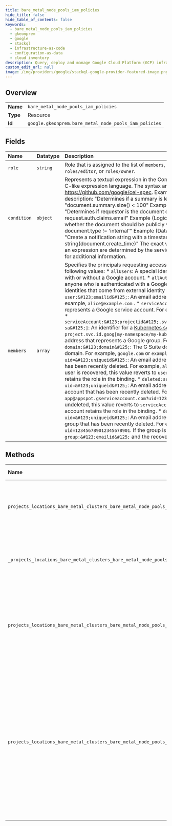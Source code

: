 ```yaml
---
title: bare_metal_node_pools_iam_policies
hide_title: false
hide_table_of_contents: false
keywords:
  - bare_metal_node_pools_iam_policies
  - gkeonprem
  - google    
  - stackql
  - infrastructure-as-code
  - configuration-as-data
  - cloud inventory
description: Query, deploy and manage Google Cloud Platform (GCP) infrastructure and resources using SQL
custom_edit_url: null
image: /img/providers/google/stackql-google-provider-featured-image.png
---
```

  
    

## Overview
<table><tbody>
<tr><td><b>Name</b></td><td><code>bare_metal_node_pools_iam_policies</code></td></tr>
<tr><td><b>Type</b></td><td>Resource</td></tr>
<tr><td><b>Id</b></td><td><code>google.gkeonprem.bare_metal_node_pools_iam_policies</code></td></tr>
</tbody></table>

## Fields
| Name | Datatype | Description |
|:-----|:---------|:------------|
| `role` | `string` | Role that is assigned to the list of `members`, or principals. For example, `roles/viewer`, `roles/editor`, or `roles/owner`. |
| `condition` | `object` | Represents a textual expression in the Common Expression Language (CEL) syntax. CEL is a C-like expression language. The syntax and semantics of CEL are documented at https://github.com/google/cel-spec. Example (Comparison): title: "Summary size limit" description: "Determines if a summary is less than 100 chars" expression: "document.summary.size() &lt; 100" Example (Equality): title: "Requestor is owner" description: "Determines if requestor is the document owner" expression: "document.owner == request.auth.claims.email" Example (Logic): title: "Public documents" description: "Determine whether the document should be publicly visible" expression: "document.type != 'private' && document.type != 'internal'" Example (Data Manipulation): title: "Notification string" description: "Create a notification string with a timestamp." expression: "'New message received at ' + string(document.create_time)" The exact variables and functions that may be referenced within an expression are determined by the service that evaluates it. See the service documentation for additional information. |
| `members` | `array` | Specifies the principals requesting access for a Google Cloud resource. `members` can have the following values: * `allUsers`: A special identifier that represents anyone who is on the internet; with or without a Google account. * `allAuthenticatedUsers`: A special identifier that represents anyone who is authenticated with a Google account or a service account. Does not include identities that come from external identity providers (IdPs) through identity federation. * `user:&#123;emailid&#125;`: An email address that represents a specific Google account. For example, `alice@example.com` . * `serviceAccount:&#123;emailid&#125;`: An email address that represents a Google service account. For example, `my-other-app@appspot.gserviceaccount.com`. * `serviceAccount:&#123;projectid&#125;.svc.id.goog[&#123;namespace&#125;/&#123;kubernetes-sa&#125;]`: An identifier for a [Kubernetes service account](https://cloud.google.com/kubernetes-engine/docs/how-to/kubernetes-service-accounts). For example, `my-project.svc.id.goog[my-namespace/my-kubernetes-sa]`. * `group:&#123;emailid&#125;`: An email address that represents a Google group. For example, `admins@example.com`. * `domain:&#123;domain&#125;`: The G Suite domain (primary) that represents all the users of that domain. For example, `google.com` or `example.com`. * `deleted:user:&#123;emailid&#125;?uid=&#123;uniqueid&#125;`: An email address (plus unique identifier) representing a user that has been recently deleted. For example, `alice@example.com?uid=123456789012345678901`. If the user is recovered, this value reverts to `user:&#123;emailid&#125;` and the recovered user retains the role in the binding. * `deleted:serviceAccount:&#123;emailid&#125;?uid=&#123;uniqueid&#125;`: An email address (plus unique identifier) representing a service account that has been recently deleted. For example, `my-other-app@appspot.gserviceaccount.com?uid=123456789012345678901`. If the service account is undeleted, this value reverts to `serviceAccount:&#123;emailid&#125;` and the undeleted service account retains the role in the binding. * `deleted:group:&#123;emailid&#125;?uid=&#123;uniqueid&#125;`: An email address (plus unique identifier) representing a Google group that has been recently deleted. For example, `admins@example.com?uid=123456789012345678901`. If the group is recovered, this value reverts to `group:&#123;emailid&#125;` and the recovered group retains the role in the binding. |
## Methods
| Name | Accessible by | Required Params | Description |
|:-----|:--------------|:----------------|:------------|
| `projects_locations_bare_metal_clusters_bare_metal_node_pools_get_iam_policy` | `SELECT` | `bareMetalClustersId, bareMetalNodePoolsId, locationsId, projectsId` | Gets the access control policy for a resource. Returns an empty policy if the resource exists and does not have a policy set. |
| `_projects_locations_bare_metal_clusters_bare_metal_node_pools_get_iam_policy` | `EXEC` | `bareMetalClustersId, bareMetalNodePoolsId, locationsId, projectsId` | Gets the access control policy for a resource. Returns an empty policy if the resource exists and does not have a policy set. |
| `projects_locations_bare_metal_clusters_bare_metal_node_pools_set_iam_policy` | `EXEC` | `bareMetalClustersId, bareMetalNodePoolsId, locationsId, projectsId` | Sets the access control policy on the specified resource. Replaces any existing policy. Can return `NOT_FOUND`, `INVALID_ARGUMENT`, and `PERMISSION_DENIED` errors. |
| `projects_locations_bare_metal_clusters_bare_metal_node_pools_test_iam_permissions` | `EXEC` | `bareMetalClustersId, bareMetalNodePoolsId, locationsId, projectsId` | Returns permissions that a caller has on the specified resource. If the resource does not exist, this will return an empty set of permissions, not a `NOT_FOUND` error. Note: This operation is designed to be used for building permission-aware UIs and command-line tools, not for authorization checking. This operation may "fail open" without warning. |
